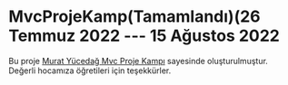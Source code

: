 # MvcProjeKamp(Tamamlandı)(26 Temmuz 2022 --- 15 Ağustos 2022

Bu proje [Murat Yücedağ Mvc Proje Kampı](https://www.youtube.com/playlist?list=PLKnjBHu2xXNNQJehhCg--CzQQMHXTsFAb) sayesinde oluşturulmuştur.<br>
Değerli hocamıza öğretileri için teşekkürler.
